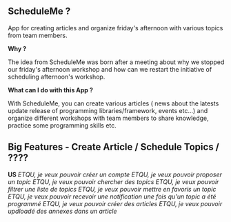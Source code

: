 ## **ScheduleMe ?**

App for creating articles and organize friday's afternoon with various topics from team members.

**Why ?**

The idea from ScheduleMe was born after a meeting about why we stopped our friday's afternoon workshop and how can we restart the initiative of scheduling afternoon's workshop.

**What can I do with this App ?**

With ScheduleMe, you can create various articles ( news about the latests update release of programming libraries/framework, events etc...) and organize different workshops with team members to share knowledge, practice some programming skills etc.

## **Big Features - Create Article / Schedule Topics / ????**

**US**
_ETQU, je veux pouvoir créer un compte_
_ETQU, je veux pouvoir proposer un topic_
_ETQU, je veux pouvoir chercher des topics_
_ETQU, je veux pouvoir filtrer une liste de topics_
_ETQU, je veux pouvoir mettre en favoris un topic_
_ETQU, je veux pouvoir recevoir une notification une fois qu'un topic a été programmé_
_ETQU, je veux pouvoir créer des articles_
_ETQU, je veux pouvoir updloadé des annexes dans un article_

